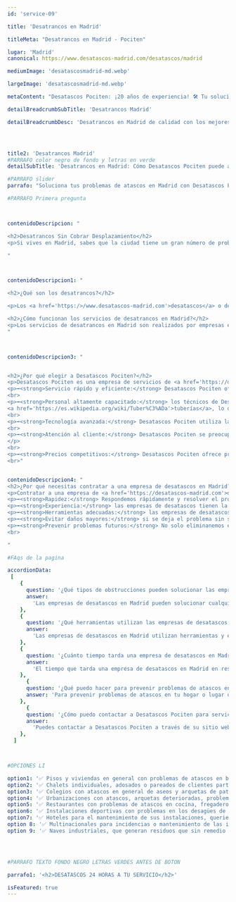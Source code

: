 ```yaml
---
id: 'service-09'

title: 'Desatrancos en Madrid'

titleMeta: "Desatrancos en Madrid - Pociten"

lugar: 'Madrid'
canonical: https://www.desatascos-madrid.com/desatascos/madrid

mediumImage: 'desatascosmadrid-md.webp'

largeImage: 'desatascosmadrid-md.webp'

metaContent: "Desatascos Pociten: ¡20 años de experiencia! 🛠️ Tu solución confiable para desatrancos en Madrid las 24 horas. Llámanos al 647 376 782. 😊"

detailBreadcrumbSubTitle: 'Desatrancos Madrid'

detailBreadcrumbDesc: 'Desatrancos en Madrid de calidad con los mejores precios del mercado.'




title2: 'Desatrancos Madrid'
#PARRAFO color negro de fondo y letras en verde
detailSubTitle: 'Desatrancos en Madrid: Cómo Desatascos Pociten puede ayudarte a solucionar tus problemas de atascos'

#PARRAFO slider
parrafo: "Soluciona tus problemas de atascos en Madrid con Desatascos Pociten: expertos en desatascos"

#PARRAFO Primera pregunta



contenidoDescripcion: "

<h2>Desatrancos Sin Cobrar Desplazamiento</h2>
<p>Si vives en Madrid, sabes que la ciudad tiene un gran número de problemas de atascos en las tuberías y alcantarillado. Ya sea en la cocina, el baño, la ducha o el lavabo, puede haber situaciones en las que el agua no fluye correctamente, lo que puede ser muy molesto e incluso peligroso. En estas situaciones, contar con una empresa de <a href='https:/>/www.desatascos-madrid.com'><strong>desatascos en Madrid</strong></a>, como Desatascos Pociten, puede ser una gran ayuda para solucionar estos problemas de manera rápida y eficiente.</p>

"



contenidoDescripcion1: "

<h2>¿Qué son los desatrancos?</h2>

<p>Los <a href='https:/>/www.desatascos-madrid.com'>desatascos</a> o desatrancos son el proceso de eliminar cualquier tipo de obstrucción o atasco que impida el flujo de agua en las tuberías de una casa, edificio o lugar de trabajo en la capital de España. En una ciudad tan grande como Madrid, es común experimentar problemas de atascos de desagües, especialmente en las tuberías más antiguas o en hogares que no han tenido un mantenimiento adecuado.</p>

<h2>¿Cómo funcionan los servicios de desatrancos en Madrid?</h2>
<p>Los servicios de desatrancos en Madrid son realizados por empresas especializadas en la limpieza y mantenimiento de tuberías, desagües y sistemas de saneamiento. Estas empresas cuentan con equipos y herramientas especializadas para eliminar cualquier tipo de obstrucción, como lodos, grasas, cabellos y otros residuos. Desatascos Pociten es lider en este sector y cuenta con una experiencia como <a href='https://www.desatascos-madrid.com/services/poceros-madrid'>poceros en Madrid</a> de más de 20 años</p>
"



contenidoDescripcion3: "


<h2>¿Por qué elegir a Desatascos Pociten?</h2>
<p>Desatascos Pociten es una empresa de servicios de <a href='https://desatascos-madrid.com'>desatascos</a> en Madrid que se especializa en la eliminación de obstrucciones en tuberías y sistemas de saneamiento. Estos son algunos de los motivos por los que deberías elegir a Desatascos Pociten para solucionar tus problemas de <a href='https://desatascos-madrid.com'>atascos en Madrid</a>:</p>
<p>➡️<strong>Servicio rápido y eficiente:</strong> Desatascos Pociten ofrece un servicio rápido y eficiente, lo que significa que tu problema de atascos será resuelto en poco tiempo.</p>
<br>
<p>➡️<strong>Personal altamente capacitado:</strong> los técnicos de Desatascos Pociten están altamente capacitados para lidiar con cualquier tipo de obstrucción o atasco en tus 
<a href='https://es.wikipedia.org/wiki/Tuber%C3%ADa'>tuberías</a>, lo que garantiza que el problema será resuelto adecuadamente.</p>
<br>
<p>➡️<strong>Tecnología avanzada:</strong> Desatascos Pociten utiliza la tecnología más avanzada para detectar y eliminar obstrucciones en tuberías y sistemas de saneamiento, lo que garantiza la eficacia y calidad del servicio.</p>
<br>
<p>➡️<strong>Atención al cliente:</strong> Desatascos Pociten se preocupa por la satisfacción del cliente y ofrece atención personalizada y profesional para resolver cualquier duda o inquietud que tengas sobre el servicio de desatascos.
</p>
<br>
<p>➡️<strong>Precios competitivos:</strong> Desatascos Pociten ofrece precios competitivos para sus servicios de desatascos en Madrid, lo que significa que podrás solucionar tus problemas de atascos sin gastar una fortuna.</p>
<br>"


contenidoDescripcion4: "
<h2>¿Por qué necesitas contratar a una empresa de desatascos en Madrid?</h2>
<p>Contratar a una empresa de <a href='https://desatascos-madrid.com'>desatascos en Madrid</a> puede ser necesario por varias razones. Si tienes problemas de atascos en tu hogar o lugar de trabajo, estas son algunas de las razones por las que deberías considerar contratar a una empresa de servicios de desatascos:</p>
<p>➡️<strong>Rapidez:</strong> Respondemos rápidamente y resolver el problema de atascos en poco tiempo.</p>
<p>➡️<strong>Experiencia:</strong> las empresas de desatascos tienen la experiencia necesaria para lidiar con cualquier tipo de obstrucción, lo que garantiza que el problema será resuelto adecuadamente.</p>
<p>➡️<strong>Herramientas adecuadas:</strong> las empresas de desatascos cuentan con las herramientas y equipos adecuados para resolver cualquier tipo de problema de atascos en Madrid.</p>
<p>➡️<strong>Evitar daños mayores:</strong> si se deja el problema sin solución, el atasco puede empeorar y causar daños mayores en las tuberías y en la estructura del edificio.</p>
<p>➡️<strong>Prevenir problemas futuros:</strong> No solo eliminanemos el atasco actual, sino que también pueden detectar y solucionar problemas futuros en las tuberías y sistemas de saneamiento.</p>
<br>

"

#FAqs de la pagina

accordionData:
 [
    {
      question: '¿Qué tipos de obstrucciones pueden solucionar las empresas de desatascos en Madrid?',
      answer:
        'Las empresas de desatascos en Madrid pueden solucionar cualquier tipo de obstrucción en tuberías y sistemas de saneamiento, como lodos, grasas, cabellos y otros residuos',
    },
    {
      question: '¿Qué herramientas utilizan las empresas de desatascos en Madrid?',
      answer:
        'Las empresas de desatascos en Madrid utilizan herramientas y equipos especializados, como cámaras de inspección de tuberías, hidrolimpiadoras y desatascadores eléctricos.',
    },
    {
      question: '¿Cuánto tiempo tarda una empresa de desatascos en Madrid en resolver un problema de atascos?',
      answer:
        'El tiempo que tarda una empresa de desatascos en Madrid en resolver un problema de atascos depende del tipo y la gravedad de la obstrucción, pero en general, pueden resolver el problema en poco tiempo.',
    },
      {
      question: '¿Qué puedo hacer para prevenir problemas de atascos en mi hogar o lugar de trabajo en Madrid?',
      answer: 'Para prevenir problemas de atascos en tu hogar o lugar de trabajo en Madrid, es recomendable tener un mantenimiento adecuado de las tuberías y sistemas de saneamiento, evitando arrojar residuos sólidos por el desagüe y evitando verter grasas o aceites por el fregadero.'
    },
      {
      question: '¿Cómo puedo contactar a Desatascos Pociten para servicios de desatascos en Madrid?',
      answer:
        'Puedes contactar a Desatascos Pociten a través de su sitio web o por teléfono para solicitar un presupuesto y coordinar una visita técnica en tu hogar o lugar de trabajo.',
    },
  ]



#OPCIONES LI

option1: '✅ Pisos y viviendas en general con problemas de atascos en bañeras, fregaderos o inodoros.'
option2: '✅ Chalets individuales, adosados o pareados de clientes particulares en general con problemas de atascos en arquetas de hojas o tierra. '
option3: '✅ Colegios con atascos en general de aseos y arquetas de patios.'
option4: '✅ Urbanizaciones con atascos, arquetas deterioradas, problemas de tuberías o bajantes.'
option5: '✅ Restaurantes con problemas de atascos en cocina, fregaderos o en los aseos de los clientes.'
option6: '✅ Instalaciones deportivas con problemas en los desagües de las piscina o vaciado de arquetas en los vestuarios.'
option7: '✅ Hoteles para el mantenimiento de sus instalaciones, queriendo dar siempre el mejor servicio a sus huéspedes.'
option 8: '✅ Multinacionales para incidencias o mantenimiento de las instalaciones distribuidas en sus oficinas.'
option 9: '✅ Naves industriales, que generan residuos que sin remedio se acumulan en sus arquetas produciendo atrancos.'




#PARRAFO TEXTO FONDO NEGRO LETRAS VERDES ANTES DE BOTON

parrafo1: '<h2>DESATASCOS 24 HORAS A TU SERVICIO</h2>'

isFeatured: true
---
```

